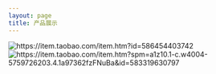 ```yaml
---
layout: page
title: 产品展示
---
```

<BODY>
<img src="https://raw.githubusercontent.com/jackadams324/jackadams324.github.io/master/Screenshots/firetv.jpg" alt="https://item.taobao.com/item.htm?id=586454403742" /><img src="https://raw.githubusercontent.com/jackadams324/jackadams324.github.io/master/Screenshots/boxs.jpg" alt="https://item.taobao.com/item.htm?spm=a1z10.1-c.w4004-5759726203.4.1a97362fzFNuBa&id=583319630797" />
</BODY>
